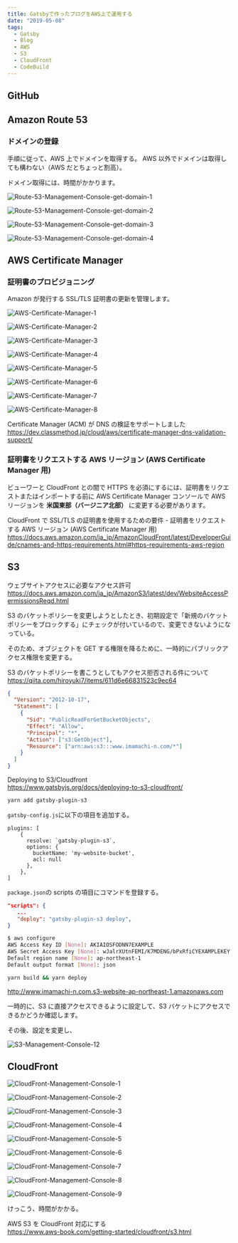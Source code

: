 ```yaml
---
title: Gatsbyで作ったブログをAWS上で運用する
date: "2019-05-08"
tags:
  - Gatsby
  - Blog
  - AWS
  - S3
  - CloudFront
  - CodeBuild
---
```


## GitHub

## Amazon Route 53

### ドメインの登録

手順に従って、AWS 上でドメインを取得する。
AWS 以外でドメインは取得しても構わない（AWS だとちょっと割高）。

ドメイン取得には、時間がかかります。

![Route-53-Management-Console-get-domain-1](Route-53-Management-Console-get-domain-1.png)

![Route-53-Management-Console-get-domain-2](Route-53-Management-Console-get-domain-2.png)

![Route-53-Management-Console-get-domain-3](Route-53-Management-Console-get-domain-3.png)

![Route-53-Management-Console-get-domain-4](Route-53-Management-Console-get-domain-4.png)

## AWS Certificate Manager

### 証明書のプロビジョニング

Amazon が発行する SSL/TLS 証明書の更新を管理します。

![AWS-Certificate-Manager-1](AWS-Certificate-Manager-1.png)

![AWS-Certificate-Manager-2](AWS-Certificate-Manager-2.png)

![AWS-Certificate-Manager-3](AWS-Certificate-Manager-3.png)

![AWS-Certificate-Manager-4](AWS-Certificate-Manager-4.png)

![AWS-Certificate-Manager-5](AWS-Certificate-Manager-5.png)

![AWS-Certificate-Manager-6](AWS-Certificate-Manager-6.png)

![AWS-Certificate-Manager-7](AWS-Certificate-Manager-7.png)

![AWS-Certificate-Manager-8](AWS-Certificate-Manager-8.png)

Certificate Manager (ACM) が DNS の検証をサポートしました  
<https://dev.classmethod.jp/cloud/aws/certificate-manager-dns-validation-support/>

### 証明書をリクエストする AWS リージョン (AWS Certificate Manager 用)

ビューワーと CloudFront との間で HTTPS を必須にするには、証明書をリクエストまたはインポートする前に AWS Certificate Manager コンソールで AWS リージョンを **米国東部（バージニア北部）** に変更する必要があります。

CloudFront で SSL/TLS の証明書を使用するための要件 - 証明書をリクエストする AWS リージョン (AWS Certificate Manager 用)  
<https://docs.aws.amazon.com/ja_jp/AmazonCloudFront/latest/DeveloperGuide/cnames-and-https-requirements.html#https-requirements-aws-region>

## S3

ウェブサイトアクセスに必要なアクセス許可  
<https://docs.aws.amazon.com/ja_jp/AmazonS3/latest/dev/WebsiteAccessPermissionsReqd.html>

S3 のバケットポリシーを変更しようとしたとき、初期設定で「新規のバケットポリシーをブロックする」にチェックが付いているので、変更できないようになっている。

そのため、オブジェクトを GET する権限を降るために、一時的にパブリックアクセス権限を変更する。

S3 のバケットポリシーを書こうとしてもアクセス拒否される件について  
<https://qiita.com/hiroyuki7/items/611d6e66831523c9ec64>

```json
{
  "Version": "2012-10-17",
  "Statement": [
    {
      "Sid": "PublicReadForGetBucketObjects",
      "Effect": "Allow",
      "Principal": "*",
      "Action": ["s3:GetObject"],
      "Resource": ["arn:aws:s3:::www.imamachi-n.com/*"]
    }
  ]
}
```

Deploying to S3/Cloudfront  
<https://www.gatsbyjs.org/docs/deploying-to-s3-cloudfront/>

```bash
yarn add gatsby-plugin-s3
```

`gatsby-config.js`に以下の項目を追加する。

```
plugins: [
    {
      resolve: `gatsby-plugin-s3`,
      options: {
        bucketName: 'my-website-bucket',
        acl: null
      },
    },
]
```

`package.json`の scripts の項目にコマンドを登録する。

```json
"scripts": {
   ...
   "deploy": "gatsby-plugin-s3 deploy",
}
```

```bash
$ aws configure
AWS Access Key ID [None]: AKIAIOSFODNN7EXAMPLE
AWS Secret Access Key [None]: wJalrXUtnFEMI/K7MDENG/bPxRfiCYEXAMPLEKEY
Default region name [None]: ap-northeast-1
Default output format [None]: json
```

```bash
yarn build && yarn deploy
```

<http://www.imamachi-n.com.s3-website-ap-northeast-1.amazonaws.com>

一時的に、S3 に直接アクセスできるように設定して、S3 バケットにアクセスできるかどうか確認します。

その後、設定を変更し、

![S3-Management-Console-12](S3-Management-Console-12.png)

## CloudFront

![CloudFront-Management-Console-1](CloudFront-Management-Console-1.png)

![CloudFront-Management-Console-2](CloudFront-Management-Console-2.png)

![CloudFront-Management-Console-3](CloudFront-Management-Console-3.png)

![CloudFront-Management-Console-4](CloudFront-Management-Console-4.png)

![CloudFront-Management-Console-5](CloudFront-Management-Console-5.png)

![CloudFront-Management-Console-6](CloudFront-Management-Console-6.png)

![CloudFront-Management-Console-7](CloudFront-Management-Console-7.png)

![CloudFront-Management-Console-8](CloudFront-Management-Console-8.png)

![CloudFront-Management-Console-9](CloudFront-Management-Console-9.png)

けっこう、時間がかかる。

AWS S3 を CloudFront 対応にする  
<https://www.aws-book.com/getting-started/cloudfront/s3.html>
